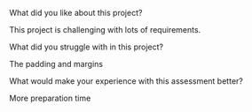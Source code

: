 What did you like about this project?

This project is challenging with lots of requirements.

What did you struggle with in this project?

The padding and margins

What would make your experience with this assessment better?

More preparation time
